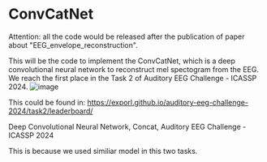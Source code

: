 # ConvCatNet
Attention: all the code would be released after the publication of paper about "EEG_envelope_reconstruction".

This will be the code to implement the ConvCatNet, which is a deep convolutional neural network to reconstruct mel spectogram from the EEG. We reach the first place in the Task 2 of Auditory EEG Challenge - ICASSP 2024.
![image](https://github.com/xuxiran/ConvCatNet/assets/48015859/cfb01f14-1840-45a7-a5db-f7c333ba3341)

This could be found in:
https://exporl.github.io/auditory-eeg-challenge-2024/task2/leaderboard/

Deep Convolutional Neural Network, Concat, Auditory EEG Challenge - ICASSP 2024


This is because we used similiar model in this two tasks.
